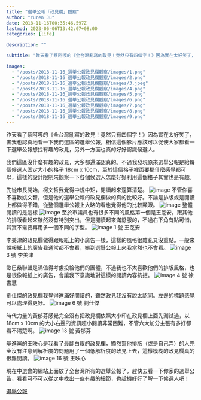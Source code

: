 ```yaml
---
title: "選舉公報「政見欄」觀察"
author: "Yuren Ju"
date: 2018-11-16T00:35:46.597Z
lastmod: 2023-06-06T13:42:07+08:00
categories: [life]

description: ""

subtitle: "昨天看了蔡阿嘎的《全台灣亂寫的政見！竟然只有四個字！》因為實在太好笑了，害我也認真地看一下我們選區的選舉公報，相信這個影片應該可以促使大家都看一下選舉公報想找有趣的政見，另外一方面也真的好好認識候選人。"

images:
  - "/posts/2018-11-16_選舉公報政見欄觀察/images/1.png"
  - "/posts/2018-11-16_選舉公報政見欄觀察/images/2.png"
  - "/posts/2018-11-16_選舉公報政見欄觀察/images/3.jpeg"
  - "/posts/2018-11-16_選舉公報政見欄觀察/images/4.png"
  - "/posts/2018-11-16_選舉公報政見欄觀察/images/5.png"
  - "/posts/2018-11-16_選舉公報政見欄觀察/images/6.png"
  - "/posts/2018-11-16_選舉公報政見欄觀察/images/7.png"
  - "/posts/2018-11-16_選舉公報政見欄觀察/images/8.png"
  - "/posts/2018-11-16_選舉公報政見欄觀察/images/9.png"
---
```


昨天看了蔡阿嘎的《全台灣亂寫的政見！竟然只有四個字！》因為實在太好笑了，害我也認真地看一下我們選區的選舉公報，相信這個影片應該可以促使大家都看一下選舉公報想找有趣的政見，另外一方面也真的好好認識候選人。

我們這區沒什麼有趣的政見，大多都還滿認真的。不過我發現原來選舉公報是給每個候選人固定大小的格子 18cm x 10cm，至於這個格子裡面要擺什麼感覺都可以，這樣的設計限制來觀察一下各個候選人怎麼好好利用這個格子其實也是有趣。

先從市長開始，柯文哲我覺得中規中矩，閱讀起來還算清楚。
![image](/posts/2018-11-16_選舉公報政見欄觀察/images/1.png#layoutTextWidth)
不管你喜不喜歡姚文智，但是他的選舉公報的政見欄做的真的比較好。不論是排版或是閱讀上都做得不錯，從整個選舉公報上大略的看也覺得他的比較顯眼。
![image](/posts/2018-11-16_選舉公報政見欄觀察/images/2.png#layoutTextWidth)
整體閱讀的是這樣
![image](/posts/2018-11-16_選舉公報政見欄觀察/images/3.jpeg#layoutTextWidth)
至於市議員也有很多不同的風格第一個是王芝安。跟其他的排版看起來雖然沒有特別突出，但是閱讀起來滿舒服的，不過右下角有點可惜，其實不需要再用多一個不同的字型。
![image](/posts/2018-11-16_選舉公報政見欄觀察/images/4.png#layoutTextWidth)
1 號 王芝安

李美津的政見欄做得跟報紙上的小廣告一樣，這樣的風格很雜亂又沒重點。一般來說報紙上的廣告我通常都不會看，搬到選舉公報上來我當然也不會看。
![image](/posts/2018-11-16_選舉公報政見欄觀察/images/5.png#layoutTextWidth)
3 號 李美津

歐巴桑聯盟是滿值得考慮投給他們的團體，不過我也不太喜歡他們的排版風格，也是很像報紙上的廣告，會讓我下意識地對這樣的閱讀內容抗拒。
![image](/posts/2018-11-16_選舉公報政見欄觀察/images/6.png#layoutTextWidth)
4 號 徐書慧

劉仕傑的政見欄我覺得還滿好閱讀的，雖然政見我沒有說太認同。左邊的標題感覺可以處理得更好。
![image](/posts/2018-11-16_選舉公報政見欄觀察/images/7.png#layoutTextWidth)
6 號 劉仕傑

時代力量的黃郁芬感覺完全沒有把政見欄依照大小印在政見欄上面先測試過，以 18cm x 10cm 的大小右邊的資訊超小閱讀非常困難，不管六大加分主張有多好都看不清楚啊。
![image](/posts/2018-11-16_選舉公報政見欄觀察/images/8.png#layoutTextWidth)
13 號 黃郁芬

基進黨的王映心是我看了最翻白眼的政見欄，顯然幫他排版（或是自己弄）的人完全沒有注意到解析度的問題用了一個低解析度的政見上去，這樣模糊的政見欄真的很難閱讀。
![image](/posts/2018-11-16_選舉公報政見欄觀察/images/9.png#layoutTextWidth)
16 號 王映心

現在中選會的網站上面放了全台灣所有的選舉公報了，趕快去看一下你家的選舉公告，看看可不可以從之中找出一些有趣的細節，也趁機好好了解一下候選人吧！

[選舉公報](http://eebulletin.cec.gov.tw/107/)
